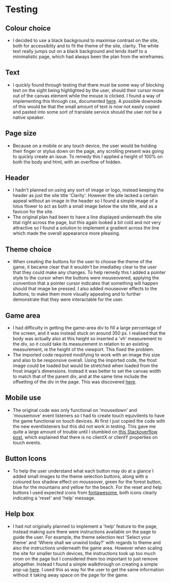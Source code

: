 # Testing

## Colour choice
- I decided to use a black background to maximise contrast on the site, both for accessiblity and to fit the theme of the site, clarity. The white text really jumps out on a black background and lends itself to a minimalistic page, which had always been the plan from the wireframes.

## Text
- I quickly found through testing that there must be some way of blocking text on the sight being highlighted by the user, should their cursor move out of the canvas element while the mouse is clicked. I found a way of implementing this through css, documented [here](https://stackoverflow.com/questions/826782/how-to-disable-text-selection-highlighting). A possible downside of this would be that the small amount of text is now not easily copied and pasted into some sort of translate service should the user not be a native speaker.

## Page size
- Because on a mobile or any touch device, the user would be holding their finger or stylus down on the page, any scrolling present was going to quickly create an issue. To remedy this I applied a height of 100% on both the body and html, with an overflow of hidden.

## Header
- I hadn't planned on using any sort of image or logo, instead keeping the header as just the site title 'Clarity'. However the site lacked a certain appeal without an image in the header so I found a simple image of a lotus flower to act as both a small image below the site title, and as a favicon for the site.
- The original plan had been to have a line displayed underneath the site tital right across the page, but this again looked a bit cold and not very attractive so I found a solution to implement a gradient across the line which made the overall appearance more pleasing.

## Theme choice
- When creating the buttons for the user to choose the theme of the game, it became clear that it wouldn't be imediatley clear to the user that they could make any changes. To help remedy this I added a pointer style to the cursor when the buttons were mouseovered, applying the convention that a pointer cursor indicates that something will happen should that image be pressed. I also added mouseover effects to the buttons, to make them more visually appealing and to further demonstrate that they were interactable for the user.

## Game area
- I had difficulty in getting the game-area div to fill a large percentage of the screen, and it was instead stuck on around 350 px. I realised that the body was actually also at this height so inserted a 'vh' measurement to the div, so it could take its measurement in relation to an existing measurement, ie the height of the viewport. This fixed the problem.
- The imported code required modifying to work with an image this size and also to be responsive overall. Using the imported code, the frost image could be loaded but would be stretched when loaded from the frost image's dimensions. Instead it was better to set the canvas width to match that of the parent div, and at the same time include the offsetting of the div in the page. This was discovered [here](https://stackoverflow.com/questions/39784153/mouse-pointer-coordinates-and-canvas-coordinates-not-matching).

## Mobile use
- The original code was only functional on 'mousedown' and 'mousemove' event listeners so I had to create touch equivilents to have the game functional on touch devices. At first I just copied the code with the new eventlisteners but this did not work in testing. This gave me quite a large amount of trouble until I stumbled on [this Stackoverflow post](https://stackoverflow.com/questions/43936084/how-to-make-mousemove-event-working-for-touchscreen-with-touchmove), which explained that there is no clientX or clientY properties on touch events.

## Button Icons
- To help the user understand what each button may do at a glance I added small images to the theme selection buttons, along with a coloured box shadow effect on mouseover, green for the forest button, blue for the mountains and yellow for the beach. For the reset and help buttons I used expected icons from [fontawesome](https://fontawesome.com/), both icons clearly indicating a 'reset' and 'help' message.

## Help box
- I had not originally planned to implement a 'help' feature to the page, instead making sure there were instructions available on the page to guide the user. For example, the theme selection text 'Select your theme' and 'Where shall we unwind today?' with regards to theme and also the instructions underneath the game area. However when scaling the site for smaller touch devices, the instructions took up too much room on the page but I considered them too important to just remove altogether. Instead I found a simple walkthrough on creating a simple pop-up [here](https://www.youtube.com/watch?v=iE_6pQ3RlZU). I used this as way for the user to get the same information without it taking away space on the page for the game.